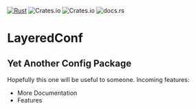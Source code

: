 [![Rust](https://github.com/GothAck/layeredconf/actions/workflows/rust.yml/badge.svg)](https://github.com/GothAck/layeredconf/actions/workflows/rust.yml) ![Crates.io](https://img.shields.io/crates/v/layeredconf) ![Crates.io](https://img.shields.io/crates/l/layeredconf) ![docs.rs](https://img.shields.io/docsrs/layeredconf)

<!-- cargo-sync-readme start -->

# LayeredConf

## Yet Another Config Package

Hopefully this one will be useful to someone. Incoming features:
- More Documentation
- Features

<!-- cargo-sync-readme end -->
